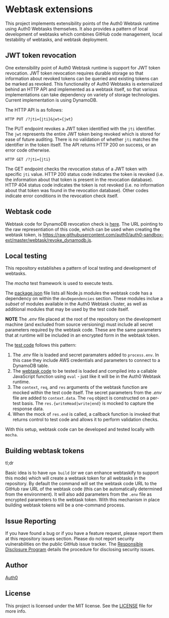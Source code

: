 # Webtask extensions

This project implements extensibility points of the Auth0 Webtask runtime using Auth0 Webtasks themselves. It also provides a pattern of local development of webtasks which combines GitHub code management, local testability of webtasks, and webtask deployment.

## JWT token revocation

One extensibility point of Auth0 Webtask runtime is support for JWT token revocation. JWT token revocation requires durable storage so that information about revoked tokens can be queried and existing tokens can be marked as revoked. This functionality of Auth0 Webtasks is externalized behind an HTTP API and implemented as a webtask itself, so that various implementations can take dependency on variety of storage technologies. Current implementation is using DynamoDB.

The HTTP API is as follows:

```
HTTP PUT /?jti={jti}&jwt={jwt}
```

The PUT endpoint revokes a JWT token identified with the `jti` identifier. The `jwt` represents the entire JWT token being revoked which is stored for ease of future auditing. There is no validation of whether `jti` matches the identifier in the token itself. The API returns HTTP 200 on success, or an error code otherwise.

```
HTTP GET /?jti={jti}
```

The GET endpoint checks the revocation status of a JWT token with specific `jti` value. HTTP 200 status code indicates the token is revoked (i.e. the information about that token is present in the revocation database). HTTP 404 status code indicates the token is not revoked (i.e. no information about that token was found in the revocation database). Other codes indicate error conditions in the revocation check itself.

## Webtask code

Webtask code for DynamoDB revocation check is [here](https://github.com/auth0/auth0-sandbox-ext/blob/master/webtask/revoke_dynamodb.js). The URL pointing to the raw representiation of this code, which can be used when creating the webtask token, is https://raw.githubusercontent.com/auth0/auth0-sandbox-ext/master/webtask/revoke_dynamodb.js.

## Local testing

This repository establishes a pattern of local testing and development of webtasks.

The *mocha* test framework is used to execute tests.

The [package.json](https://github.com/auth0/auth0-sandbox-ext/blob/master/package.json) file lists all Node.js modules the webtask code has a dependency on within the `devDependencies` section. These modules inclue a *subset* of modules available in the Auth0 Webtask cluster, as well as additional modules that may be used by the test code itself.

**NOTE** The *.env* file placed at the root of the repository on the development machine (and excluded from source versioning) must include all secret parameters required by the webtask code. These are the same parameters that at runtime will be included in an encrypted form in the webtask token.

The [test code](https://github.com/auth0/auth0-sandbox-ext/blob/master/test/tests.js) follows this pattern:

1. The *.env* file is loaded and secret paramaters added to `process.env`. In this case they include AWS credentials and parameters to connect to a DynamoDB table.  
2. The [webtask code](https://github.com/auth0/auth0-sandbox-ext/blob/master/webtask/revoke_dynamodb.js) to be tested is loaded and compiled into a callable JavaScript function using `eval` - just like it will be in the Auth0 Webtask runtime.
3. The `context`, `req`, and `res` arguments of the webtask function are mocked within the test code itself. The secret parameters from the *.env* file are added to `context.data`. The `req` object is constructed on a per-test basis. The `res.{writeHead|write|end}` is mocked to capture the response data.
4. When the mock of `res.end` is called, a callback function is invoked that returns control to test code and allows it to perform validation checks.

With this setup, webtask code can be developed and tested locally with `mocha`.

## Building webtask tokens

tl;dr

Basic idea is to have `npm build` (or we can enhance webtaskify to support this mode) which will create a webtask token for all webtasks in the repository. By default the command will set the webtask code URL to the GitHub raw URL of the webtask code (this can be automatically determined from the environment). It will also add parameters from the `.env` file as encrypted parameters to the webtask token. With this mechanism in place building webtask tokens will be a one-command process.

## Issue Reporting

If you have found a bug or if you have a feature request, please report them at this repository issues section. Please do not report security vulnerabilities on the public GitHub issue tracker. The [Responsible Disclosure Program](https://auth0.com/whitehat) details the procedure for disclosing security issues.

## Author

[Auth0](auth0.com)

## License

This project is licensed under the MIT license. See the [LICENSE](LICENSE) file for more info.
